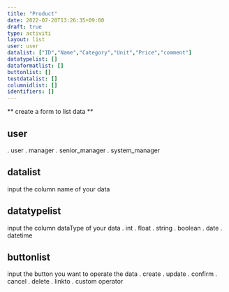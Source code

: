 ```yaml
---
title: "Product"
date: 2022-07-20T13:26:35+09:00
draft: true
type: activiti
layout: list
user: user
datalist: ["ID","Name","Category","Unit","Price","comment"]
datatypelist: []
dataformatlist: []
buttonlist: []
testdatalist: []
columnidlist: []
identifiers: []
---
```


** create a form to list data **

## user
. user
. manager
. senior_manager
. system_manager
## datalist
input the column name of your data
## datatypelist
input the column dataType of your data
. int
. float
. string
. boolean
. date
. datetime
## buttonlist
input the button you want to operate the data
. create
. update
. confirm
. cancel
. delete
. linkto
. custom operator